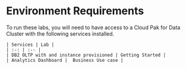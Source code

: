 # Environment Requirements

To run these labs, you will need to have access to a Cloud Pak for Data Cluster with the following services installed.  

    | Services | Lab |
    | :-: | :-- |
    | DB2 OLTP with and instance provisioned | Getting Started |
    | Analytics Dashboard |  Business Use case |

